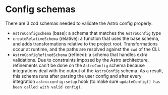 # Config schemas

There are 3 zod schemas needed to validate the Astro config properly:

- `AstroConfigSchema` (base): a schema that matches the `AstroConfig` type
- `createRelativeSchema` (relative): a function that uses the base schema, and adds transformations relative to the project root. Transformations occur at runtime, and the paths are resolved against the `cwd` of the CLI.
- `AstroConfigRefinedSchema` (refined): a schema that handles extra validations. Due to constraints imposed by the Astro architecture, refinements can't be done on the `AstroConfig` schema because integrations deal with the output of the `AstroConfig` schema. As a result, this schema runs after parsing the user config and after every integration `astro:config:setup` hook (to make sure `updateConfig() has been called with valid config)`.